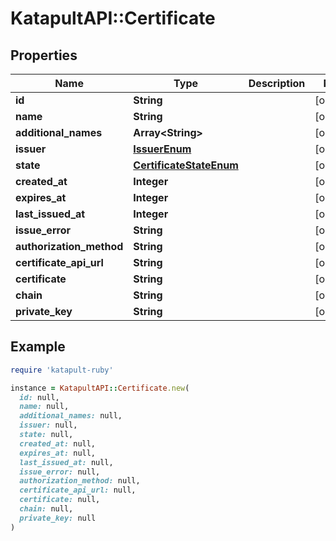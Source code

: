 # KatapultAPI::Certificate

## Properties

| Name | Type | Description | Notes |
| ---- | ---- | ----------- | ----- |
| **id** | **String** |  | [optional] |
| **name** | **String** |  | [optional] |
| **additional_names** | **Array&lt;String&gt;** |  | [optional] |
| **issuer** | [**IssuerEnum**](IssuerEnum.md) |  | [optional] |
| **state** | [**CertificateStateEnum**](CertificateStateEnum.md) |  | [optional] |
| **created_at** | **Integer** |  | [optional] |
| **expires_at** | **Integer** |  | [optional] |
| **last_issued_at** | **Integer** |  | [optional] |
| **issue_error** | **String** |  | [optional] |
| **authorization_method** | **String** |  | [optional] |
| **certificate_api_url** | **String** |  | [optional] |
| **certificate** | **String** |  | [optional] |
| **chain** | **String** |  | [optional] |
| **private_key** | **String** |  | [optional] |

## Example

```ruby
require 'katapult-ruby'

instance = KatapultAPI::Certificate.new(
  id: null,
  name: null,
  additional_names: null,
  issuer: null,
  state: null,
  created_at: null,
  expires_at: null,
  last_issued_at: null,
  issue_error: null,
  authorization_method: null,
  certificate_api_url: null,
  certificate: null,
  chain: null,
  private_key: null
)
```

